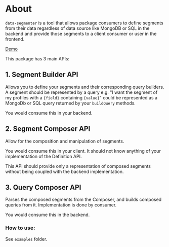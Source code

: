 # About

`data-segmenter` is a tool that allows package consumers to define segments from their data regardless of data source like MongoDB or SQL in the backend and provide those segments to a client consumer or user in the frontend.

[Demo](https://data-segmenter-demo-6ql3nxgpb-abetoots.vercel.app/)

This package has 3 main APIs:

## 1. Segment Builder API

Allows you to define your segments and their corresponding query builders. A segment should be represented by a query e.g. "I want the segment of my profiles with a `{field}` containing `{value}`" could be represented as a MongoDb or SQL query returned by your `buildQuery` methods.

You would consume this in your backend.

## 2. Segment Composer API

Allow for the composition and manipulation of segments.

You would consume this in your client. It should not know anything of your implementation of the Definition API.

This API should provide only a representation of composed segments without being coupled with the backend implementation.

## 3. Query Composer API

Parses the composed segments from the Composer, and builds composed queries from it. Implementation is done by consumer.

You would consume this in the backend.

### How to use:

See `examples` folder.
